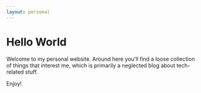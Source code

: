 ```yaml
---
layout: personal
---
```


# Hello World

Welcome to my personal website. Around here you'll find a loose collection of things that interest me, which is primarily a neglected blog about tech-related stuff.

Enjoy!
